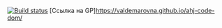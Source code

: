 [![Build status](https://ci.appveyor.com/api/projects/status/fqeor7xe4t6w0f8w?svg=true)](https://ci.appveyor.com/project/Valdemarovna/ahj-code-dom)
[Ссылка на GP]https://valdemarovna.github.io/ahj-code-dom/
